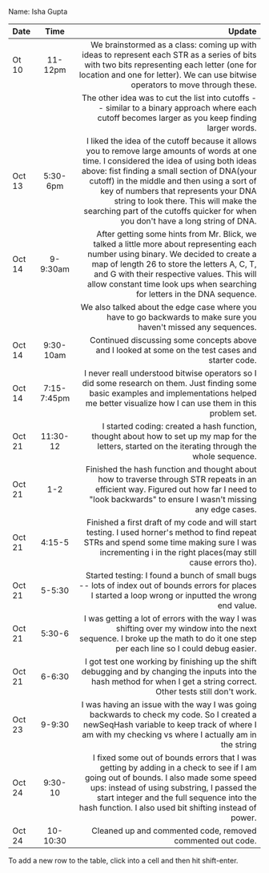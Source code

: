 Name: Isha Gupta 

| Date   |    Time     |                                                                                                                                                                                                                                                                                                                                                                                                           Update |
|:-------|:-----------:|-----------------------------------------------------------------------------------------------------------------------------------------------------------------------------------------------------------------------------------------------------------------------------------------------------------------------------------------------------------------------------------------------------------------:|
| Ot 10  |   11-12pm   |                                                                                                                                                                                     We brainstormed as a class: coming up with ideas to represent each STR as a series of bits with two bits representing each letter (one for location and one for letter). We can use bitwise operators to move through these. |
|        |             |                                                                                                                                                                                                                                                               The other idea was to cut the list into cutoffs -- similar to a binary approach where each cutoff becomes larger as you keep finding larger words. |
| Oct 13 |  5:30-6pm   | I liked the idea of the cutoff because it allows you to remove large amounts of words at one time. I considered the idea of using both ideas above: fist finding a small section of DNA(your cutoff) in the middle and then using a sort of key of numbers that represents your DNA string to look there. This will make the searching part of the cutoffs quicker for when you don't have a long string of DNA. |
| Oct 14 |  9-9:30am   |                                                                                                   After getting some hints from Mr. Blick, we talked a little more about representing each number using binary. We decided to create a map of length 26 to store the letters A, C, T, and G with their respective values. This will allow constant time look ups when searching for letters in the DNA sequence. |
|        |             |                                                                                                                                                                                                                                                                                                 We also talked about the edge case where you have to go backwards to make sure you haven't missed any sequences. |
| Oct 14 |  9:30-10am  |                                                                                                                                                                                                                                                                                                                Continued discussing some concepts above and I looked at some on the test cases and starter code. |
| Oct 14 | 7:15-7:45pm |                                                                                                                                                                                                               I never reall understood bitwise operators so I did some research on them. Just finding some basic examples and implementations helped me better visualize how I can use them in this problem set. |
| Oct 21 |  11:30-12   |                                                                                                                                                                                                                                                              I started coding: created a hash function, thought about how to set up my map for the letters, started on the iterating through the whole sequence. |
| Oct 21 |     1-2     |                                                                                                                                                                                                                  Finished the hash function and thought about how to traverse through STR repeats in an efficient way. Figured out how far I need to "look backwards" to ensure I wasn't missing any edge cases. |
| Oct 21 |   4:15-5    |                                                                                                                                                                                                       Finished a first draft of my code and will start testing. I used horner's method to find repeat STRs and spend some time making sure I was incrementing i in the right places(may still cause errors tho). |
| Oct 21 |   5-5:30    |                                                                                                                                                                                                                                                          Started testing: I found a bunch of small bugs -- lots of index out of bounds errors for places I started a loop wrong or inputted the wrong end value. |
| Oct 21 |   5:30-6    |                                                                                                                                                                                                                                    I was getting a lot of errors with the way I was shifting over my window into the next sequence. I broke up the math to do it one step per each line so I could debug easier. |
| Oct 21 |   6-6:30    |                                                                                                                                                                                                                                        I got test one working by finishing up the shift debugging and by changing the inputs into the hash method for when I get a string correct. Other tests still don't work. |
| Oct 23 |   9-9:30    |                                                                                                                                                                                                                  I was having an issue with the way I was going backwards to check my code. So I created a newSeqHash variable to keep track of where I am with my checking vs where I actually am in the string |
| Oct 24 |   9:30-10   |                                                                                                                        I fixed some out of bounds errors that I was getting by adding in a check to see if I am going out of bounds. I also made some speed ups: instead of using substring, I passed the start integer and the full sequence into the hash function. I also used bit shifting instead of power. |
| Oct 24 |  10-10:30   |                                                                                                                                                                                                                                                                                                                                                       Cleaned up and commented code, removed commented out code. |


To add a new row to the table, click into a cell and then hit shift-enter.